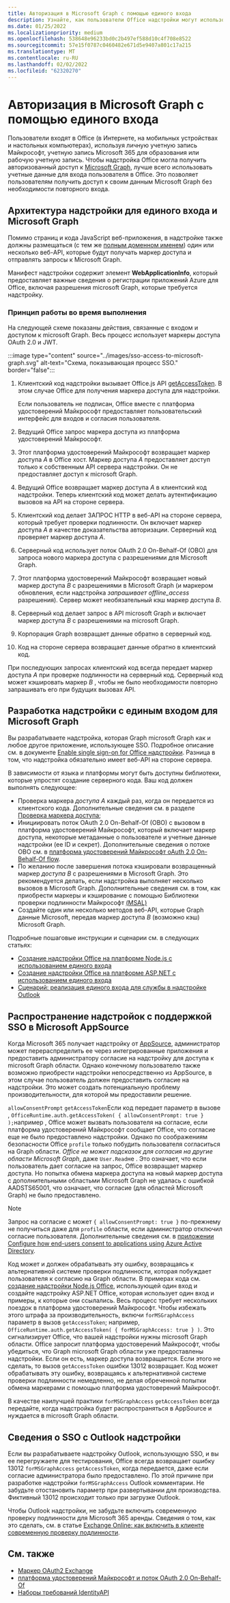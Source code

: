 ```yaml
---
title: Авторизация в Microsoft Graph с помощью единого входа
description: Узнайте, как пользователи Office надстройки могут использовать один вход (SSO) для получения данных из Microsoft Graph.
ms.date: 01/25/2022
ms.localizationpriority: medium
ms.openlocfilehash: 538648e96233bd0c2b497ef588d10c4f708e8522
ms.sourcegitcommit: 57e15f0787c0460482e671d5e9407a801c17a215
ms.translationtype: MT
ms.contentlocale: ru-RU
ms.lasthandoff: 02/02/2022
ms.locfileid: "62320270"
---
```

# <a name="authorize-to-microsoft-graph-with-sso"></a>Авторизация в Microsoft Graph с помощью единого входа

Пользователи входят в Office (в Интернете, на мобильных устройствах и настольных компьютерах), используя личную учетную запись Майкрософт, учетную запись Microsoft 365 для образования или рабочую учетную запись. Чтобы надстройка Office могла получить авторизованный доступ к [Microsoft Graph](https://developer.microsoft.com/graph/docs), лучше всего использовать учетные данные для входа пользователя в Office. Это позволяет пользователям получить доступ к своим данным Microsoft Graph без необходимости повторного входа.

## <a name="add-in-architecture-for-sso-and-microsoft-graph"></a>Архитектура надстройки для единого входа и Microsoft Graph

Помимо страниц и кода JavaScript веб-приложения, в надстройке также должны размещаться (с тем же [полным доменном именем](/windows/desktop/DNS/f-gly#_dns_fully_qualified_domain_name_fqdn__gly)) один или несколько веб-API, которые будут получать маркер доступа и отправлять запросы к Microsoft Graph.

Манифест надстройки содержит элемент **WebApplicationInfo**, который предоставляет важные сведения о регистрации приложений Azure для Office, включая разрешения microsoft Graph, которые требуется надстройку.

### <a name="how-it-works-at-runtime"></a>Принцип работы во время выполнения

На следующей схеме показаны действия, связанные с входом и доступом к microsoft Graph. Весь процесс использует маркеры доступа OAuth 2.0 и JWT.

:::image type="content" source="../images/sso-access-to-microsoft-graph.svg" alt-text="Схема, показывающая процесс SSO." border="false":::

1. Клиентский код надстройки вызывает Office.js API [getAccessToken](/javascript/api/office-runtime/officeruntime.auth#getAccessToken_options_). В этом случае Office для получения маркера доступа для надстройки.

    Если пользователь не подписан, Office вместе с платформа удостоверений Майкрософт предоставляет пользовательский интерфейс для входов и согласия пользователя.

2. Ведущий Office запрос маркера доступа из платформа удостоверений Майкрософт.
3. Этот платформа удостоверений Майкрософт возвращает маркер доступа *A* в Office хост. Маркер доступа *А* предоставляет доступ только к собственным API сервера надстройки. Он не предоставляет доступ к microsoft Graph.
4. Ведущий Office возвращает маркер доступа *A* в клиентский код надстройки. Теперь клиентский код может делать аутентификацию вызовов на API на стороне сервера.
5. Клиентский код делает ЗАПРОС HTTP в веб-API на стороне сервера, который требует проверки подлинности. Он включает маркер доступа *A в* качестве доказательства авторизации. Серверный код проверяет маркер доступа *A*.
6. Серверный код использует поток OAuth 2.0 On-Behalf-Of (OBO) для запроса нового маркера доступа с разрешениями для Microsoft Graph.
7. Этот платформа удостоверений Майкрософт возвращает новый маркер доступа *B* с разрешениями в Microsoft Graph (и маркером обновления, если надстройка *запрашивает offline_access* разрешения). Сервер может необязательный кэш маркер доступа *B*.
8. Серверный код делает запрос в API microsoft Graph и включает маркер доступа *B* с разрешениями на microsoft Graph.
9. Корпорация Graph возвращает данные обратно в серверный код.
10. Код на стороне сервера возвращает данные обратно в клиентский код.

При последующих запросах клиентский код всегда передает маркер доступа *A* при проверке подлинности на серверный код. Серверный код может кэшировать маркер *B* , чтобы не было необходимости повторно запрашивать его при будущих вызовах API.

## <a name="develop-an-sso-add-in-that-accesses-microsoft-graph"></a>Разработка надстройки с единым входом для Microsoft Graph

Вы разрабатываете надстройка, которая Graph microsoft Graph как и любое другое приложение, использующее SSO. Подробное описание см. в документе [Enable single sign-on for Office надстройки](../develop/sso-in-office-add-ins.md). Разница в том, что надстройка обязательно имеет веб-API на стороне сервера.

В зависимости от языка и платформы могут быть доступны библиотеки, которые упростят создание серверного кода. Ваш код должен выполнять следующее:

* Проверка маркера *доступа A* каждый раз, когда он передается из клиентского кода. Дополнительные сведения см. в разделе [Проверка маркера доступа](sso-in-office-add-ins.md#pass-the-access-token-to-server-side-code);
* Инициировать поток OAuth 2.0 On-Behalf-Of (OBO) с вызовом в платформа удостоверений Майкрософт, который включает маркер доступа, некоторые метаданные о пользователе и учетные данные надстройки (ее ID и секрет). Дополнительные сведения о потоке OBO см. в [платформа удостоверений Майкрософт oAuth 2.0 On-Behalf-Of flow](/azure/active-directory/develop/v2-oauth2-on-behalf-of-flow).
* По желанию после завершения потока кэшировали возвращенный маркер *доступа B* с разрешениями в Microsoft Graph. Это рекомендуется делать, если надстройка выполняет несколько вызовов в Microsoft Graph. Дополнительные сведения см. в том, как приобрести маркеры и кэширование с помощью Библиотеки проверки подлинности Майкрософт [(MSAL)](/azure/active-directory/develop/msal-acquire-cache-tokens)
* Создайте один или несколько методов веб-API, которые Graph данные Microsoft, передав маркер доступа *B* (возможно кэш) Microsoft Graph.

Подробные пошаговые инструкции и сценарии см. в следующих статьях:

* [Создание надстройки Office на платформе Node.js с использованием единого входа](create-sso-office-add-ins-nodejs.md)
* [Создание надстройки Office на платформе ASP.NET с использованием единого входа](create-sso-office-add-ins-aspnet.md)
* [Сценарий: реализация единого входа для службы в надстройке Outlook](../outlook/implement-sso-in-outlook-add-in.md)

## <a name="distributing-sso-enabled-add-ins-in-microsoft-appsource"></a>Распространение надстройок с поддержкой SSO в Microsoft AppSource

Когда Microsoft 365 получает надстройку от [AppSource](https://appsource.microsoft.com), администратор может перераспределить ее через интегрированные приложения и [](/microsoft-365/admin/manage/test-and-deploy-microsoft-365-apps) предоставить администратору согласие на надстройку для доступа к microsoft Graph области. Однако конечному пользователю также возможно приобрести надстройки непосредственно из AppSource, в этом случае пользователь должен предоставить согласие на надстройки. Это может создать потенциальную проблему производительности, для которой мы предоставили решение.

`allowConsentPrompt` `getAccessToken`Если код передает параметр в вызове , `OfficeRuntime.auth.getAccessToken( { allowConsentPrompt: true } );`например , Office может вызвать пользователя на согласие, если платформа удостоверений Майкрософт сообщает Office, что согласие еще не было предоставлено надстройки. Однако по соображениям безопасности Office `profile` только побудить пользователя согласиться на Graph области. *Office не может подсказок для согласия на другие области Microsoft Graph*, даже `User.Read`не . Это означает, что если пользователь дает согласие на запрос, Office возвращает маркер доступа. Но попытка обмена маркера доступа на новый маркер доступа с дополнительными областьми Microsoft Graph не удалась с ошибкой AADSTS65001, что означает, что согласие (для областей Microsoft Graph) не было предоставлено.

> [!NOTE]
> Запрос на согласие с может `{ allowConsentPrompt: true }` по-прежнему не получиться даже для `profile` области, если администратор отключил согласие пользователя. Дополнительные сведения см. в [приложении Configure how end-users consent to applications using Azure Active Directory](/azure/active-directory/manage-apps/configure-user-consent).

Код может и должен обрабатывать эту ошибку, возвращаясь к альтернативной системе проверки подлинности, которая побуждает пользователя к согласию на Graph области. В примерах кода см. [создание надстройки Node.js Office](create-sso-office-add-ins-nodejs.md), использующей один вход и создайте надстройку ASP.NET Office, которая использует один вход и примеры, к которые они ссылались.[](create-sso-office-add-ins-aspnet.md) Весь процесс требует нескольких поездок в платформа удостоверений Майкрософт. Чтобы избежать этого штрафа за производительность, включи `forMSGraphAccess` параметр в вызов `getAccessToken`; например, `OfficeRuntime.auth.getAccessToken( { forMSGraphAccess: true } )`. Это сигнализирует Office, что вашей надстройки нужны microsoft Graph области. Office запросит платформа удостоверений Майкрософт, чтобы убедиться, что Graph microsoft Graph области уже предоставлены надстройки. Если он есть, маркер доступа возвращается. Если этого не сделать, то вызов `getAccessToken` ошибки 13012 возвращает. Код может обрабатывать эту ошибку, возвращаясь к альтернативной системе проверки подлинности немедленно, не делая обреченной попытки обмена маркерами с помощью платформа удостоверений Майкрософт.

В качестве наилучшей практики `forMSGraphAccess` `getAccessToken` всегда передайте, когда надстройка будет распространяться в AppSource и нуждается в microsoft Graph области.

## <a name="details-on-sso-with-an-outlook-add-in"></a>Сведения о SSO с Outlook надстройки

Если вы разрабатываете надстройку Outlook, использующую SSO, и вы ее перегружаете для тестирования, Office всегда  возвращает ошибку 13012 `forMSGraphAccess` `getAccessToken`, когда передается, даже если согласие администратора было предоставлено. По этой причине при разработке надстройки `forMSGraphAccess` Outlook  комментарии. Не забудьте отостановить параметр при развертывании для производства. Фиктивный 13012 происходит только при загрузке Outlook.

Чтобы Outlook надстройки, не забудьте включить современную проверку подлинности для Microsoft 365 аренды. Сведения о том, как это сделать, см. в статье [Exchange Online: как включить в клиенте современную проверку подлинности](https://social.technet.microsoft.com/wiki/contents/articles/32711.exchange-online-how-to-enable-your-tenant-for-modern-authentication.aspx).

## <a name="see-also"></a>См. также

* [Маркер OAuth2 Exchange](https://tools.ietf.org/html/draft-ietf-oauth-token-exchange-02)
* [платформа удостоверений Майкрософт и поток OAuth 2.0 On-Behalf-Of](/azure/active-directory/develop/v2-oauth2-on-behalf-of-flow)
* [Наборы требований IdentityAPI](../reference/requirement-sets/identity-api-requirement-sets.md)

